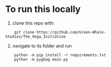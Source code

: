 # To run this locally

1. clone this repo with:
~~~
    git clone https://github.com/Green-Whale-Studios/The_Vega_Initiative
~~~
2. navigate to its folder and run
~~~
    python -m pip install -r requirements.txt
    python -m pygbag main.py
~~~